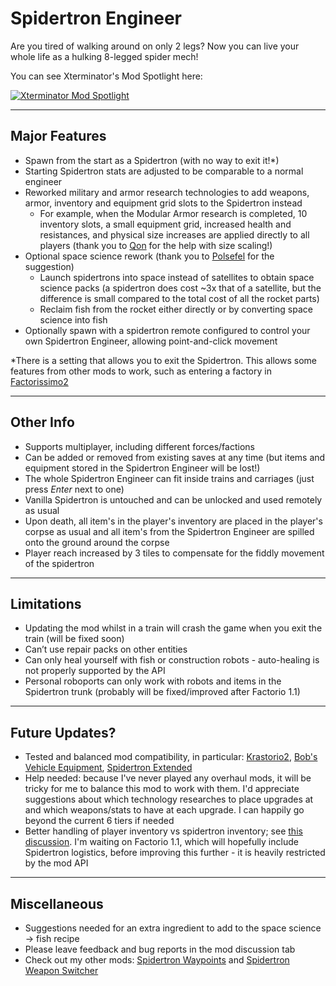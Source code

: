 Spidertron Engineer
==================

Are you tired of walking around on only 2 legs? Now you can live your whole life as a hulking 8-legged spider mech!

You can see Xterminator's Mod Spotlight here:

[![Xterminator Mod Spotlight](https://img.youtube.com/vi/7VceSqA29QY/0.jpg)](https://www.youtube.com/watch?v=7VceSqA29QY)

-----
Major Features
-----

- Spawn from the start as a Spidertron (with no way to exit it!*)
- Starting Spidertron stats are adjusted to be comparable to a normal engineer
- Reworked military and armor research technologies to add weapons, armor, inventory and equipment grid slots to the Spidertron instead
    - For example, when the Modular Armor research is completed, 10 inventory slots, a small equipment grid, increased health and resistances, and physical size increases are applied directly to all players (thank you to [Qon](https://forums.factorio.com/memberlist.php?mode=viewprofile&u=16047) for the help with size scaling!)
- Optional space science rework (thank you to [Polsefel](https://www.reddit.com/r/factorio/comments/ii5k95/altf4_2_spidertron/g34mf8l) for the suggestion)
    - Launch spidertrons into space instead of satellites to obtain space science packs (a spidertron does cost ~3x that of a satellite, but the difference is small compared to the total cost of all the rocket parts)
    - Reclaim fish from the rocket either directly or by converting space science into fish
- Optionally spawn with a spidertron remote configured to control your own Spidertron Engineer, allowing point-and-click movement

*There is a setting that allows you to exit the Spidertron. This allows some features from other mods to work, such as entering a factory in [Factorissimo2](https://mods.factorio.com/mod/Factorissimo2)

-----
Other Info
-----

- Supports multiplayer, including different forces/factions
- Can be added or removed from existing saves at any time (but items and equipment stored in the Spidertron Engineer will be lost!)
- The whole Spidertron Engineer can fit inside trains and carriages (just press *Enter* next to one)
- Vanilla Spidertron is untouched and can be unlocked and used remotely as usual
- Upon death, all item's in the player's inventory are placed in the player's corpse as usual and all item's from the Spidertron Engineer are spilled onto the ground around the corpse
- Player reach increased by 3 tiles to compensate for the fiddly movement of the spidertron

-----
Limitations
-----

- Updating the mod whilst in a train will crash the game when you exit the train (will be fixed soon)
- Can’t use repair packs on other entities
- Can only heal yourself with fish or construction robots - auto-healing is not properly supported by the API
- Personal roboports can only work with robots and items in the Spidertron trunk (probably will be fixed/improved after Factorio 1.1)

-----
Future Updates?
-----

- Tested and balanced mod compatibility, in particular: [Krastorio2](https://mods.factorio.com/mod/Krastorio2), [Bob's Vehicle Equipment](https://mods.factorio.com/mod/bobvehicleequipment), [Spidertron Extended](https://mods.factorio.com/mod/spidertron-extended)
- Help needed: because I've never played any overhaul mods, it will be tricky for me to balance this mod to work with them. I'd appreciate suggestions about which technology researches to place upgrades at and which weapons/stats to have at each upgrade. I can happily go beyond the current 6 tiers if needed
- Better handling of player inventory vs spidertron inventory; see [this discussion](https://mods.factorio.com/mod/SpidertronEngineer/discussion/5f396ef22e266cbb298ccc2d). I'm waiting on Factorio 1.1, which will hopefully include Spidertron logistics, before improving this further - it is heavily restricted by the mod API

-----
Miscellaneous
-----

- Suggestions needed for an extra ingredient to add to the space science -> fish recipe
- Please leave feedback and bug reports in the mod discussion tab
- Check out my other mods: [Spidertron Waypoints](https://mods.factorio.com/mod/SpidertronWaypoints) and [Spidertron Weapon Switcher](https://mods.factorio.com/mod/SpidertronWeaponSwitcher)
